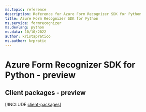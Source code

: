 ```yaml
---
ms.topic: reference
description: Reference for Azure Form Recognizer SDK for Python
title: Azure Form Recognizer SDK for Python
ms.service: formrecognizer
ms.devlang: python
ms.data: 10/10/2022
author: kristapratico
ms.author: krpratic
---
```

# Azure Form Recognizer SDK for Python - preview

## Client packages - preview
[!INCLUDE [client-packages](form-recognizer-client-index.md)]